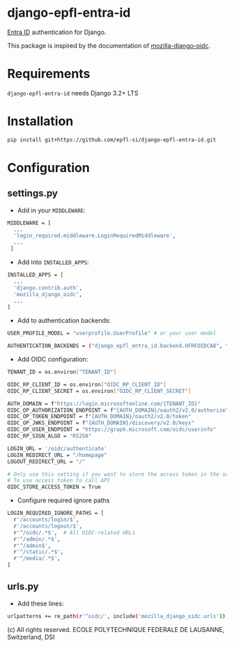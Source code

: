 # django-epfl-entra-id

[Entra ID](https://inside.epfl.ch/identite-numerique/) authentication for Django.

This package is inspired by the documentation of [mozilla-django-oidc](https://github.com/epfl-si/entra-id-auth-examples/tree/main/oidc/python/django/mozilla-django-oidc).

Requirements
============

``django-epfl-entra-id`` needs Django 3.2+ LTS

Installation
============

```bash
pip install git+https://github.com/epfl-si/django-epfl-entra-id.git
```

Configuration
=============

settings.py
-----------

* Add in your ``MIDDLEWARE``:
```bash
MIDDLEWARE = [
  ...
  'login_required.middleware.LoginRequiredMiddleware',
  ...
 ]
```

* Add into ``INSTALLED_APPS``:
```bash
INSTALLED_APPS = [
  ...
  'django.contrib.auth',
  'mozilla_django_oidc',
  ...
]
```

* Add to authentication backends:
```bash
USER_PROFILE_MODEL = "userprofile.UserProfile" # or your user model

AUTHENTICATION_BACKENDS = ("django_epfl_entra_id.backend.OFRFOIDCAB", "django.contrib.auth.backends.ModelBackend")
```

* Add OIDC configuration:
```bash
TENANT_ID = os.environ["TENANT_ID"]

OIDC_RP_CLIENT_ID = os.environ["OIDC_RP_CLIENT_ID"]
OIDC_RP_CLIENT_SECRET = os.environ["OIDC_RP_CLIENT_SECRET"]

AUTH_DOMAIN = f"https://login.microsoftonline.com/{TENANT_ID}"
OIDC_OP_AUTHORIZATION_ENDPOINT = f"{AUTH_DOMAIN}/oauth2/v2.0/authorize"
OIDC_OP_TOKEN_ENDPOINT = f"{AUTH_DOMAIN}/oauth2/v2.0/token"
OIDC_OP_JWKS_ENDPOINT = f"{AUTH_DOMAIN}/discovery/v2.0/keys"
OIDC_OP_USER_ENDPOINT = "https://graph.microsoft.com/oidc/userinfo"
OIDC_RP_SIGN_ALGO = "RS256"

LOGIN_URL = '/oidc/authenticate'
LOGIN_REDIRECT_URL = "/homepage"
LOGOUT_REDIRECT_URL = "/"

# Only use this setting if you want to store the access token in the session
# To use access token to call API
OIDC_STORE_ACCESS_TOKEN = True
```

* Configure required ignore paths
```bash
LOGIN_REQUIRED_IGNORE_PATHS = [
  r'/accounts/login/$',
  r'/accounts/logout/$',
  r'^/oidc/.*$',  # All OIDC-related URLs
  r'^/admin/.*$',
  r'^/admin$',
  r'^/static/.*$',
  r'^/media/.*$',
]
```

urls.py
-------

* Add these lines:
```bash
urlpatterns += re_path(r'^oidc/', include('mozilla_django_oidc.urls')),
```

\(c) All rights reserved. ECOLE POLYTECHNIQUE FEDERALE DE LAUSANNE, Switzerland, DSI
